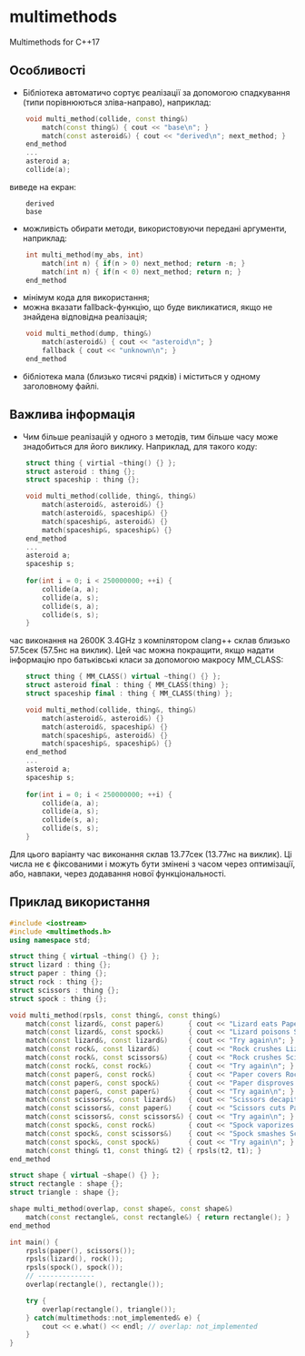 # multimethods
Multimethods for C++17

## Особливості

* Бібліотека автоматичо сортує реалізації за допомогою спадкування (типи порівнюються зліва-направо), наприклад:
```C++
    void multi_method(collide, const thing&)
        match(const thing&) { cout << "base\n"; }
        match(const asteroid&) { cout << "derived\n"; next_method; }
    end_method
    ...
    asteroid a;
    collide(a);
``` 
виведе на екран:
```
    derived
    base
```
* можливість обирати методи, використовуючи передані аргументи, наприклад:
```C++
    int multi_method(my_abs, int)
        match(int n) { if(n > 0) next_method; return -n; }
        match(int n) { if(n < 0) next_method; return n; }
    end_method
```
* мінімум кода для використання;
* можна вказати fallback-функцію, що буде викликатися, якщо не знайдена відповідна реалізація;
```C++
    void multi_method(dump, thing&)
        match(asteroid&) { cout << "asteroid\n"; }
        fallback { cout << "unknown\n"; }
    end_method
```
* бібліотека мала (близько тисячі рядків) і міститься у одному заголовному файлі.

## Важлива інформація

* Чим більше реалізацій у одного з методів, тим більше часу може знадобиться для його виклику. Наприклад, для такого коду:
```C++
    struct thing { virtial ~thing() {} };
    struct asteroid : thing {};
    struct spaceship : thing {};

    void multi_method(collide, thing&, thing&)
        match(asteroid&, asteroid&) {}
        match(asteroid&, spaceship&) {}
        match(spaceship&, asteroid&) {}
        match(spaceship&, spaceship&) {}
    end_method
    ...
    asteroid a;
    spaceship s;
    
    for(int i = 0; i < 250000000; ++i) {
        collide(a, a);
        collide(a, s);
        collide(s, a);
        collide(s, s);
    }
```
час виконання на 2600K 3.4GHz з компілятором clang++ склав близько 57.5сек (57.5нс на виклик). Цей час можна покращити, якщо надати інформацію про батьківські класи за допомогою макросу MM_CLASS:

```C++
    struct thing { MM_CLASS() virtual ~thing() {} };
    struct asteroid final : thing { MM_CLASS(thing) };
    struct spaceship final : thing { MM_CLASS(thing) };

    void multi_method(collide, thing&, thing&)
        match(asteroid&, asteroid&) {}
        match(asteroid&, spaceship&) {}
        match(spaceship&, asteroid&) {}
        match(spaceship&, spaceship&) {}
    end_method
    ...
    asteroid a;
    spaceship s;
    
    for(int i = 0; i < 250000000; ++i) {
        collide(a, a);
        collide(a, s);
        collide(s, a);
        collide(s, s);
    }
```
Для цього варіанту час виконання склав 13.77сек (13.77нс на виклик). Ці числа не є фіксованими і можуть бути змінені з часом через оптимізації, або, навпаки, через додавання нової функціональності.

## Приклад використання

```C++
#include <iostream>
#include <multimethods.h>
using namespace std;

struct thing { virtual ~thing() {} };
struct lizard : thing {};
struct paper : thing {};
struct rock : thing {};
struct scissors : thing {};
struct spock : thing {};

void multi_method(rpsls, const thing&, const thing&)
    match(const lizard&, const paper&)      { cout << "Lizard eats Paper\n"; }
    match(const lizard&, const spock&)      { cout << "Lizard poisons Spock\n"; }
    match(const lizard&, const lizard&)     { cout << "Try again\n"; }
    match(const rock&, const lizard&)       { cout << "Rock crushes Lizard\n"; }
    match(const rock&, const scissors&)     { cout << "Rock crushes Scissors\n"; }
    match(const rock&, const rock&)         { cout << "Try again\n"; }
    match(const paper&, const rock&)        { cout << "Paper covers Rock\n"; }
    match(const paper&, const spock&)       { cout << "Paper disproves Spock\n"; }
    match(const paper&, const paper&)       { cout << "Try again\n"; }
    match(const scissors&, const lizard&)   { cout << "Scissors decapitates Lizard\n"; }
    match(const scissors&, const paper&)    { cout << "Scissors cuts Paper\n"; }
    match(const scissors&, const scissors&) { cout << "Try again\n"; }
    match(const spock&, const rock&)        { cout << "Spock vaporizes Rock\n"; }
    match(const spock&, const scissors&)    { cout << "Spock smashes Scissors\n"; }
    match(const spock&, const spock&)       { cout << "Try again\n"; }
    match(const thing& t1, const thing& t2) { rpsls(t2, t1); }
end_method

struct shape { virtual ~shape() {} };
struct rectangle : shape {};
struct triangle : shape {};

shape multi_method(overlap, const shape&, const shape&)
    match(const rectangle&, const rectangle&) { return rectangle(); }
end_method

int main() {
    rpsls(paper(), scissors());
    rpsls(lizard(), rock());
    rpsls(spock(), spock());
    // --------------
    overlap(rectangle(), rectangle());

    try {
        overlap(rectangle(), triangle());
    } catch(multimethods::not_implemented& e) {
        cout << e.what() << endl; // overlap: not_implemented
    }
}
```
